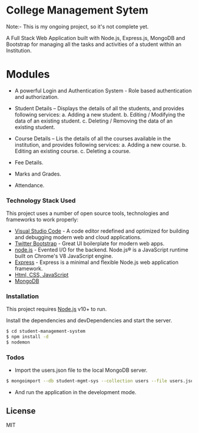# College Management Sytem
 Note:- This is my ongoing project, so it's not complete yet.

A Full Stack Web Application built with Node.js, Express.js, MongoDB and Bootstrap for managing all the tasks and activities of a student within an Institution.

# Modules

  - A powerful Login and Authentication System - Role based authentication and authorization.
  - Student Details – Displays the details of all the students, and provides following services:
        a. Adding a new student.
        b. Editing / Modifying the data of an existing student.
        c. Deleting / Removing the data of an existing student.

  - Course Details – Lis the details of all the courses available in the institution, and provides following services:
        a. Adding a new course.
        b. Editing an existing course.
        c. Deleting a course.
  - Fee Details.
  - Marks and Grades.
  - Attendance.

### Technology Stack Used

This project uses a number of open source tools, technologies and frameworks to work properly:

* [Visual Studio Code](https://code.visualstudio.com) - A code editor redefined and optimized for building and debugging modern web and cloud applications. 
* [Twitter Bootstrap](https://www.getbootstrap.com) - Great UI boilerplate for modern web apps.
* [node.js](https://www.nodejs.org) - Evented I/O for the backend. Node.js® is a JavaScript runtime built on Chrome's V8 JavaScript engine.
* [Express](https://www.expressjs.com) - Express is a minimal and flexible Node.js web application framework.
* [Html, CSS, JavaScript](#)
* [MongoDB](https://www.mongodb.com)

### Installation

This project requires [Node.js](https://nodejs.org/) v10+ to run.

Install the dependencies and devDependencies and start the server.

```sh
$ cd student-management-system
$ npm install -d
$ nodemon
```



### Todos

 - Import the users.json file to the local MongoDB server.
 ```sh
$ mongoimport --db student-mgmt-sys --collection users --file users.json
```
 - And run the application in the development mode.

License
----

MIT
